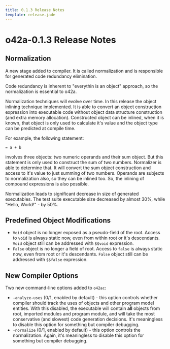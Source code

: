 ```yaml
---
title: 0.1.3 Release Notes
template: release.jade
---
```


o42a-0.1.3 Release Notes
========================

Normalization
-------------

A new stage added to compiler. It is called normalization and is responsible for
generated code redundancy elimination.

Code redundancy is inherent to "everythin is an object" approach, so the
normalization is essential to o42a.

Normalization techniques will evolve over time. In this release the object
inlining technique implemented. It is able to convert an object construction
expression into executable code without object data structure construction (and
extra memory allocation). Constructed object can be inlined, when it is known,
that object is only used to calculate it's value and the object type can be
predicted at compile time.

For example, the following statement:
```o42a
= a + b
```
involves three objects: two numeric operands and their sum object. But this
statement is only used to construct the sum of two numbers. Normalizer is able
to determine that. It will convert the sum object construction and access to
it's value to just summing of two numbers. Operands are subjects to
normalization also, so they can be inlined too. So, the inlining of compound
expressions is also possible.

Normalization leads to significant decrease in size of generated executables.
The test suite executable size decreased by almost 30%, while "Hello, World!" -
by 50%.


Predefined Object Modifications
-------------------------------

* `Void` object is no longer exposed as a pseudo-field of the root. Access to
  `void` is always static now, even from within root or it's descendants.
  `Void` object still can be addressed with `$$void` expression.
* `False` object is no longer a field of root. Access to `false` is always
  static now, even from root or it's descendants. `False` object still can be
  addressed with `$$false` expression.


New Compiler Options
--------------------

Two new command-line options added to `o42ac`:

* `-analyze-uses` (0/1, enabled by default) - this option controls whether
  compiler should track the uses of objects and other program model entities.
  With this disabled, the executable will contain __all__ objects from root,
  imported modules and program module, and will take the most conservative (and
  slowest) code generation decisions. It's meaningless to disable this option
  for something but compiler debugging.
* `-normalize` (0/1, enabled by default) - this option controls the
  normalization. Again, it's meaningless to disable this option for something
  but compiler debugging.
